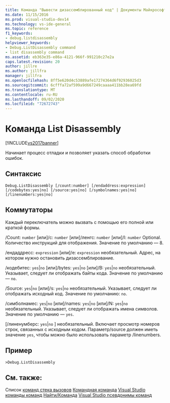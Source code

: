 ```yaml
---
title: Команда "Вывести дизассемблированный код" | Документы Майкрософт
ms.date: 11/15/2016
ms.prod: visual-studio-dev14
ms.technology: vs-ide-general
ms.topic: reference
f1_keywords:
- debug.listdisassembly
helpviewer_keywords:
- Debug.ListDisassembly command
- list disassembly command
ms.assetid: eb363e35-e86a-4121-966f-991210c27e2a
caps.latest.revision: 20
author: jillre
ms.author: jillfra
manager: jillfra
ms.openlocfilehash: 8ff5e620d4c53889afe17274364d6f92936025d3
ms.sourcegitcommit: 6cfffa72af599a9d667249caaaa411bb28ea69fd
ms.translationtype: MT
ms.contentlocale: ru-RU
ms.lasthandoff: 09/02/2020
ms.locfileid: "72672743"
---
```

# <a name="list-disassembly-command"></a>Команда List Disassembly
[!INCLUDE[vs2017banner](../../includes/vs2017banner.md)]

Начинает процесс отладки и позволяет указать способ обработки ошибок.

## <a name="syntax"></a>Синтаксис

```
Debug.ListDisassembly [/count:number] [/endaddress:expression]
[/codebytes:yes|no] [/source:yes|no] [/symbolnames:yes|no]
[/linenumbers:yes|no]
```

## <a name="switches"></a>Коммутаторы
 Каждый переключатель можно вызвать с помощью его полной или краткой формы.

 /Count: `number` [или]/c: `number` [или]/ленгс: `number` [или]/l: `number` Optional. Количество инструкций для отображения. Значение по умолчанию — 8.

 /ендаддресс: `expression` [или]/e: `expression` необязательный. Адрес, на котором нужно остановить дизассемблирование.

 /кодебитес: `yes`&#124;`no` [или]/bytes: `yes`&#124;`no` [или]/B: `yes`&#124;`no` необязательный. Указывает, следует ли отображать байты кода. Значение по умолчанию — `no`.

 /Source: `yes`&#124;`no` [или]/s: `yes`&#124;`no` необязательный. Указывает, следует ли отображать исходный код. Значение по умолчанию: `no`.

 /симболнамес: `yes`&#124;`no` [или]/names: `yes`&#124;`no` [или]/N: `yes`&#124;`no` необязательный. Указывает, следует ли отображать имена символов. Значение по умолчанию — `yes`.

 [/линенумберс: `yes`&#124;`no` ] необязательный. Включает просмотр номеров строк, связанных с исходным кодом. Параметр/source должен иметь значение `yes`, чтобы можно было использовать параметр /linenumbers.

## <a name="example"></a>Пример

```
>Debug.ListDisassembly
```

## <a name="see-also"></a>См. также:
 Список [команд стека вызовов](../../ide/reference/list-call-stack-command.md) [Командная команда](../../ide/reference/list-threads-command.md) [Visual Studio](../../ide/reference/visual-studio-commands.md) [команды команд](../../ide/reference/command-window.md) [Найти/Команда](../../ide/find-command-box.md) [Visual Studio псевдонимы команд](../../ide/reference/visual-studio-command-aliases.md)
